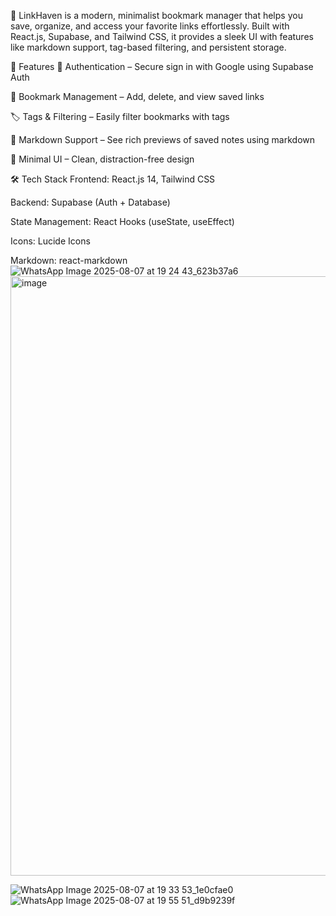 🔗 LinkHaven is a modern, minimalist bookmark manager that helps you save, organize, and access your favorite links effortlessly. Built with React.js, Supabase, and Tailwind CSS, it provides a sleek UI with features like markdown support, tag-based filtering, and persistent storage.


🚀 Features
🔐 Authentication – Secure sign in with Google using Supabase Auth

📌 Bookmark Management – Add, delete, and view saved links

🏷️ Tags & Filtering – Easily filter bookmarks with tags

🧾 Markdown Support – See rich previews of saved notes using markdown

🧼 Minimal UI – Clean, distraction-free design

🛠️ Tech Stack
Frontend: React.js 14, Tailwind CSS

Backend: Supabase (Auth + Database)

State Management: React Hooks (useState, useEffect)

Icons: Lucide Icons

Markdown: react-markdown
![WhatsApp Image 2025-08-07 at 19 24 43_623b37a6](https://github.com/user-attachments/assets/571ab677-cd98-4515-822b-5f14d2627b5c)
<img width="1869" height="959" alt="image" src="https://github.com/user-attachments/assets/4ce83aac-08a0-40d0-b190-cdc84739c8e2" />

![WhatsApp Image 2025-08-07 at 19 33 53_1e0cfae0](https://github.com/user-attachments/assets/86624822-7804-4397-bc70-cf2007577a16)
![WhatsApp Image 2025-08-07 at 19 55 51_d9b9239f](https://github.com/user-attachments/assets/641fd78c-5217-4610-8a42-7aab120ecc67)

